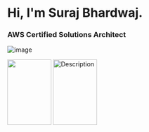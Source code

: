 # Hi, I'm Suraj Bhardwaj.
### AWS Certified Solutions Architect 


![image](https://github.com/user-attachments/assets/28a8b5a9-cff3-42a4-b339-d666d0b6f29e)

<img src="[https://your-image-url.type](https://github.com/user-attachments/assets/28a8b5a9-cff3-42a4-b339-d666d0b6f29e)" width="100" height="150">


<img src="https://github.com/user-attachments/assets/28a8b5a9-cff3-42a4-b339-d666d0b6f29e" alt="Description" width="100" height="150">


